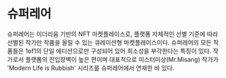 # 슈퍼레어

슈퍼레어는 이더리움 기반의 NFT 마켓플레이스로, 플랫폼 자체적인 선별 기준에 따라 선별된 작가만 작품을 올릴 수 있는 큐레이션형 마켓플레이스이다. 슈퍼레어의 모든 작품들은 1of1의 단일 에디션으로만 구성되어 있어 희소성을 부각한다는 특징이 있다. 작가로서 플랫폼의 진입장벽이 높은 편이며 대표적으로 미스터미상(Mr.Misang) 작가가 'Modern Life is Rubbish' 시리즈를 슈퍼레어에서 연재한 바 있다.
